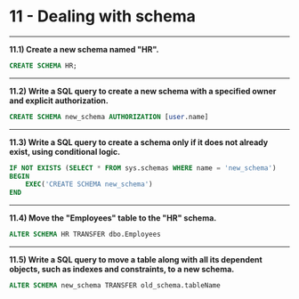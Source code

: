 # 11 - Dealing with schema
___

**11.1) Create a new schema named "HR".**

```SQL
CREATE SCHEMA HR;
```
___

**11.2) Write a SQL query to create a new schema with a specified owner and explicit authorization.**
```SQL
CREATE SCHEMA new_schema AUTHORIZATION [user.name]
```
___

**11.3) Write a SQL query to create a schema only if it does not already exist, using conditional logic.**
```SQL
IF NOT EXISTS (SELECT * FROM sys.schemas WHERE name = 'new_schema')
BEGIN
    EXEC('CREATE SCHEMA new_schema')
END
```
___

**11.4) Move the "Employees" table to the "HR" schema.**
```SQL
ALTER SCHEMA HR TRANSFER dbo.Employees
```
___

**11.5) Write a SQL query to move a table along with all its dependent objects, such as indexes and constraints, to a new schema.**
```SQL
ALTER SCHEMA new_schema TRANSFER old_schema.tableName
```